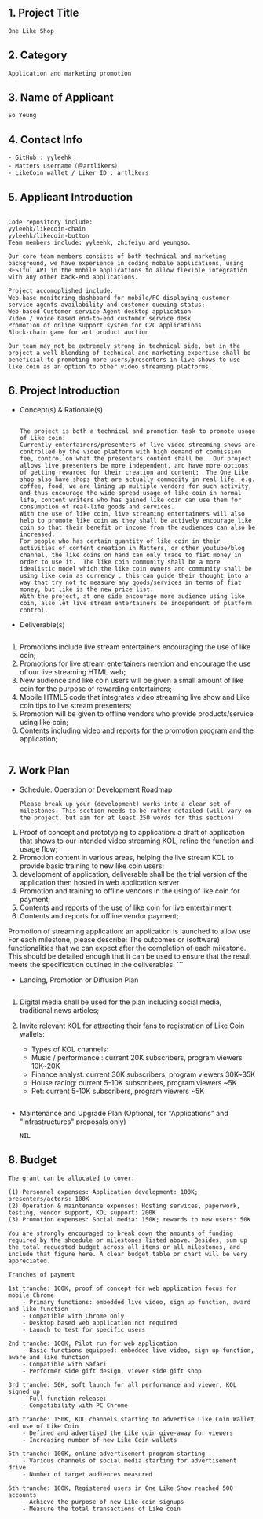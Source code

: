 ## 1. Project Title
    One Like Shop
    
## 2. Category 
    Application and marketing promotion
    
## 3. Name of Applicant
    So Yeung

## 4. Contact Info
    - GitHub : yyleehk
    - Matters username（＠artlikers）
    - LikeCoin wallet / Liker ID : artlikers

## 5. Applicant Introduction
```

Code repository include:
yyleehk/likecoin-chain
yyleehk/likecoin-button
Team members include: yyleehk, zhifeiyu and yeungso.

Our core team members consists of both technical and marketing background, we have experience in coding mobile applications, using RESTful API in the mobile applications to allow flexible integration with any other back-end applications.

Project accomoplished include:
Web-base monitoring dashboard for mobile/PC displaying customer service agents availability and customer queuing status;
Web-based Customer service Agent desktop application
Video / voice based end-to-end customer service desk
Promotion of online support system for C2C applications
Block-chain game for art product auction

Our team may not be extremely strong in technical side, but in the project a well blending of technical and marketing expertise shall be beneficial to promoting more users/presenters in live shows to use like coin as an option to other video streaming platforms.

```

## 6. Project Introduction



- Concept(s) & Rationale(s)
 
    ```
  
    The project is both a technical and promotion task to promote usage of Like coin:
    Currently entertainers/presenters of live video streaming shows are controlled by the video platform with high demand of commission fee, control on what the presenters content shall be.  Our project allows live presenters be more independent, and have more options of getting rewarded for their creation and content;  The One Like shop also have shops that are actually commodity in real life, e.g. coffee, food, we are lining up multiple vendors for such activity, and thus encourage the wide spread usage of like coin in normal life, content writers who has gained like coin can use them for consumption of real-life goods and services.
    With the use of like coin, live streaming entertainers will also help to promote like coin as they shall be actively encourage like coin so that their benefit or income from the audiences can also be increased.
    For people who has certain quantity of like coin in their activities of content creation in Matters, or other youtube/blog channel, the like coins on hand can only trade to fiat money in order to use it.  The like coin community shall be a more idealistic model which the like coin owners and community shall be using like coin as currency , this can guide their thought into a way that try not to measure any goods/services in terms of fiat money, but like is the new price list.
    With the project, at one side encourage more audience using like coin, also let live stream entertainers be independent of platform control.

    ```   
- Deliverable(s)

    ```
1. Promotions include live stream entertainers encouraging the use of like coin;
2. Promotions for live stream entertainers mention and encourage the use of our live streaming HTML web;
3. New audience and like coin users will be given a small amount of like coin for the purpose of rewarding entertainers;
4. Mobile HTML5 code that integrates video streaming live show and Like coin tips to live stream presenters;
5. Promotion will be given to offline vendors who provide products/service using like coin;
6. Contents including video and reports for the promotion program and the application;
   ``` 

## 7. Work Plan

- Schedule: Operation or Development Roadmap
    ```
    Please break up your (development) works into a clear set of milestones. This section needs to be rather detailed (will vary on the project, but aim for at least 250 words for this section).
1. Proof of concept and prototyping to application: a draft of application that shows to our intended video streaming KOL, refine the function and usage flow;
2. Promotion content in various areas, helping the live stream KOL to provide basic training to new like coin users;
3. development of application, deliverable shall be the trial version of the application then hosted in web application server
4. Promotion and training to offline vendors in the using of like coin for payment;
5. Contents and reports of the use of like coin for live entertainment;
6. Contents and reports for offline vendor payment;
 
Promotion of streaming application: an application is launched to allow use 
    For each milestone, please describe: The outcomes or (software) functionalities that we can expect after the completion of each milestone. This should be detailed enough that it can be used to ensure that the result meets the specification outlined in the deliverables.
    ```
    
- Landing, Promotion or Diffusion Plan
    ```
1. Digital media shall be used for the plan including social media, traditional news articles;
2. Invite relevant KOL for attracting their fans to registration of Like Coin wallets:
    - Types of KOL channels: 
	- Music / performance : current 20K subscribers, program viewers 10K~20K
    - Finance analyst: current 30K subscribers, program viewers 30K~35K
	- House racing: current 5-10K subscribers, program viewers ~5K
	- Pet: current 5-10K subscribers, program viewers ~5K
 
    ```
    
- Maintenance and Upgrade Plan (Optional, for "Applications" and "Infrastructures" proposals only)
    ```
    NIL
    ```

## 8. Budget

    The grant can be allocated to cover: 
    
    (1) Personnel expenses: Application development: 100K; presenters/actors: 100K
    (2) Operation & maintenance expenses: Hosting services, paperwork, testing, vendor support, KOL support: 200K
    (3) Promotion expenses: Social media: 150K; rewards to new users: 50K
    
    You are strongly encouraged to break down the amounts of funding required by the shcedule or milestones listed above. Besides, sum up the total requested budget across all items or all milestones, and include that figure here. A clear budget table or chart will be very appreciated.

    Tranches of payment
    
    1st tranche: 100K, proof of concept for web application focus for mobile Chrome
	    - Primary functions: embedded live video, sign up function, award and like function
		- Compatible with Chrome only
		- Desktop based web application not required
		- Launch to test for specific users
		
	2nd tranche: 100K, Pilot run for web application
	    - Basic functions equipped: embedded live video, sign up function, aware and like function
		- Compatible with Safari
        - Performer side gift design, viewer side gift shop
		
    3rd tranche: 50K, soft launch for all performance and viewer, KOL signed up
        - Full function release: 
		- Compatibility with PC Chrome
		
    4th tranche: 150K, KOL channels starting to advertise Like Coin Wallet and use of Like Coin
	    - Defined and advertised the Like coin give-away for viewers
		- Increasing number of new Like Coin wallets
		
	5th tranche: 100K, online advertisement program starting
	    - Various channels of social media starting for advertisement drive
		- Number of target audiences measured
		
	6th tranche: 100K, Registered users in One Like Show reached 500 accounts
	    - Achieve the purpose of new Like coin signups
		- Measure the total transactions of Like coin 



